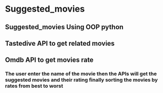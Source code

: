 # Suggested_movies 
## Suggested_movies Using OOP python
## Tastedive API to get related movies
## Omdb API to get movies rate
### The user enter the name of the movie then the APIs will get the suggested movies and their rating finally sorting the movies by rates from best to worst

